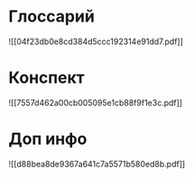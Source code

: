 # Глоссарий
![[04f23db0e8cd384d5ccc192314e91dd7.pdf]]
# Конспект
![[7557d462a00cb005095e1cb88f9f1e3c.pdf]]
# Доп инфо
![[d88bea8de9367a641c7a5571b580ed8b.pdf]]